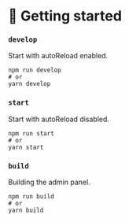 # 🚀 Getting started

### `develop`

Start with autoReload enabled.

```
npm run develop
# or
yarn develop
```

### `start`

Start with autoReload disabled.

```
npm run start
# or
yarn start
```

### `build`

Building the admin panel.

```
npm run build
# or
yarn build
```
